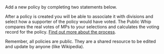 <p class="lead">Add a new policy by completing two statements below.</p>

After a policy is created you will be able to associate it with  divisions and select how a supporter of the policy would have voted. The Public Whip compares the real votes of MPs to your selections and calculates the voting record for the policy. [Find out more about the process](/help/faq#policies).

Remember, all policies are public. They are a shared resource to be edited and update by anyone (like Wikipedia).
